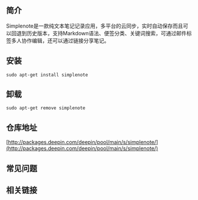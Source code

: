 ## 简介

Simplenote是一款纯文本笔记记录应用，多平台的云同步，实时自动保存而且可以回退到历史版本，支持Markdown语法、便签分类、关键词搜索，可通过邮件标签多人协作编辑，还可以通过链接分享笔记。

## 安装

`sudo apt-get install simplenote`

## 卸载

`sudo apt-get remove simplenote`

## 仓库地址

[http://packages.deepin.com/deepin/pool/main/s/simplenote/](http://packages.deepin.com/deepin/pool/main/s/simplenote/)


## 常见问题


## 相关链接